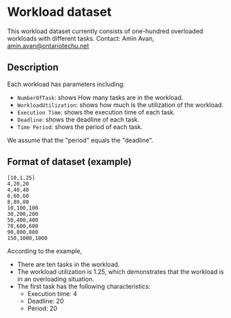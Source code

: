 # Workload dataset

This workload dataset currently consists of one-hundred overloaded workloads with different tasks.
Contact: Amin Avan, amin.avan@ontariotechu.net

## Description
Each workload has parameters including:

* `NumberOfTask`: shows How many tasks are in the workload. 
* `WorkloadUtilization`: shows how much is the utilization of the workload.
* `Execution Time`: shows the execution time of each task.
* `Deadline`: shows the deadline of each task.
* `Time Period`: shows the period of each task.

We assume that the "period" equals the "deadline".

## Format of dataset (example)
```
[10,1.25]
4,20,20
4,40,40
6,60,60
8,80,80
10,100,100
30,200,200
50,400,400
70,600,600
90,800,800
150,1000,1000
```
According to the example,
* There are ten tasks in the workload.
* The workload utilization is 1.25, which demonstrates that the workload is in an overloading situation.
* The first task has the following characteristics:
	* Execution time: 4
	* Deadline: 20
	* Period: 20
